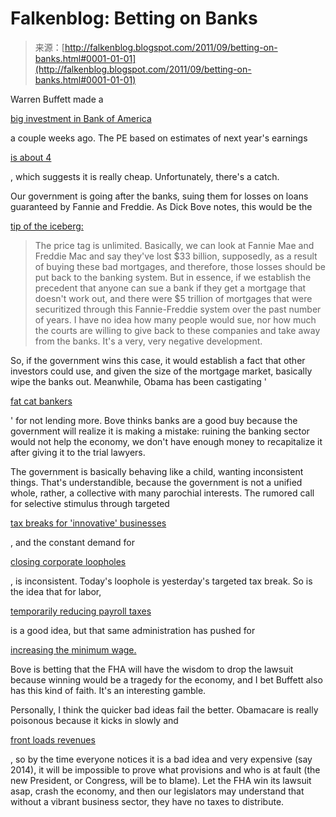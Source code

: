 <!--yml
category: 未分类
date: 2024-05-12 20:46:33
-->

# Falkenblog: Betting on Banks

> 来源：[http://falkenblog.blogspot.com/2011/09/betting-on-banks.html#0001-01-01](http://falkenblog.blogspot.com/2011/09/betting-on-banks.html#0001-01-01)

Warren Buffett made a

[big investment in Bank of America](http://dealbreaker.com/2011/08/ubs-was-so-impressed-with-buffetts-investment-it-took-bac-off-its-only-if-we-had-to-list/)

a couple weeks ago. The PE based on estimates of next year's earnings

[is about 4](http://www.marketwatch.com/investing/stock/BAC/analystestimates?subview=snapshot&pg=analyst)

, which suggests it is really cheap. Unfortunately, there's a catch.

Our government is going after the banks, suing them for losses on loans guaranteed by Fannie and Freddie. As Dick Bove notes, this would be the

[tip of the iceberg:](http://www.businessinsider.com/dick-bove-on-the-bank-lawsuits-2011-9)

> The price tag is unlimited. Basically, we can look at Fannie Mae and Freddie Mac and say they've lost $33 billion, supposedly, as a result of buying these bad mortgages, and therefore, those losses should be put back to the banking system. But in essence, if we establish the precedent that anyone can sue a bank if they get a mortgage that doesn't work out, and there were $5 trillion of mortgages that were securitized through this Fannie-Freddie system over the past number of years. I have no idea how many people would sue, nor how much the courts are willing to give back to these companies and take away from the banks. It's a very, very negative development.

So, if the government wins this case, it would establish a fact that other investors could use, and given the size of the mortgage market, basically wipe the banks out. Meanwhile, Obama has been castigating '

[fat cat bankers](http://www.washingtonpost.com/wp-dyn/content/article/2009/12/13/AR2009121302760.html)

' for not lending more. Bove thinks banks are a good buy because the government will realize it is making a mistake: ruining the banking sector would not help the economy, we don't have enough money to recapitalize it after giving it to the trial lawyers.

The government is basically behaving like a child, wanting inconsistent things. That's understandible, because the government is not a unified whole, rather, a collective with many parochial interests. The rumored call for selective stimulus through targeted

[tax breaks for 'innovative' businesses](http://m.startribune.com/politics/?id=129194293&c=y)

, and the constant demand for

[closing corporate loopholes](http://www.boston.com/news/nation/articles/2011/01/26/obama_lower_corporate_tax_rates_close_loopholes/)

, is inconsistent. Today's loophole is yesterday's targeted tax break. So is the idea that for labor,

[temporarily reducing payroll taxes](http://www.ft.com/intl/cms/s/0/f2c9453a-d4a8-11e0-a42b-00144feab49a.html)

is a good idea, but that same administration has pushed for

[increasing the minimum wage.](http://www.businessmanagementdaily.com/articles/19355/1/Minimum-wage-rising-to-725-Obama-calls-for-950-by-2011/Page1.html)

Bove is betting that the FHA will have the wisdom to drop the lawsuit because winning would be a tragedy for the economy, and I bet Buffett also has this kind of faith. It's an interesting gamble.

Personally, I think the quicker bad ideas fail the better. Obamacare is really poisonous because it kicks in slowly and

[front loads revenues](http://soundpolitics.com/archives/013859.html)

, so by the time everyone notices it is a bad idea and very expensive (say 2014), it will be impossible to prove what provisions and who is at fault (the new President, or Congress, will be to blame). Let the FHA win its lawsuit asap, crash the economy, and then our legislators may understand that without a vibrant business sector, they have no taxes to distribute.